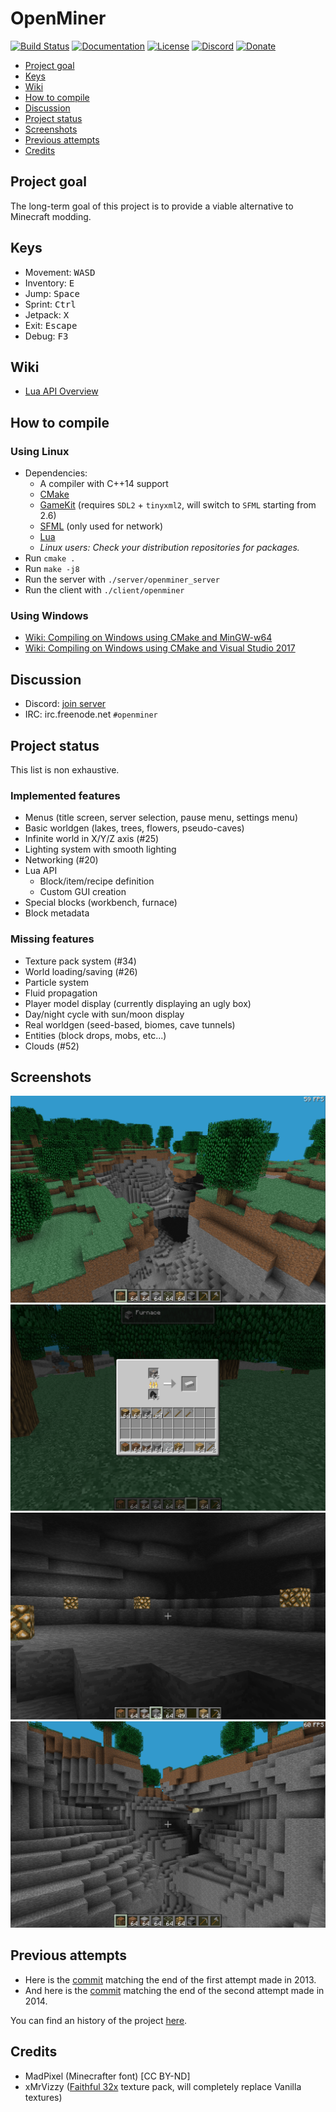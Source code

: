 # OpenMiner

[![Build Status](https://travis-ci.com/Unarelith/OpenMiner.svg?branch=master)](https://travis-ci.com/Unarelith/OpenMiner)
[![Documentation](https://codedocs.xyz/Quent42340/OpenMiner.svg)](https://codedocs.xyz/Quent42340/OpenMiner/)
[![License](https://img.shields.io/badge/license-LGPLv2.1%2B-blue.svg)](https://www.gnu.org/licenses/old-licenses/lgpl-2.1.en.html)
[![Discord](https://img.shields.io/discord/527527086756200458.svg?style=popout)](https://discord.gg/eN8k8wt)
[![Donate](https://img.shields.io/badge/donate-paypal-brightgreen.svg)](https://www.paypal.com/cgi-bin/webscr?cmd=_s-xclick&hosted_button_id=66DH462V7TA6N&source=url)

- [Project goal](#project-goal)
- [Keys](#keys)
- [Wiki](#wiki)
- [How to compile](#how-to-compile)
- [Discussion](#discussion)
- [Project status](#project-status)
- [Screenshots](#screenshots)
- [Previous attempts](#previous-attempts)
- [Credits](#credits)

## Project goal

The long-term goal of this project is to provide a viable alternative to Minecraft modding.

## Keys

- Movement: <kbd>W</kbd><kbd>A</kbd><kbd>S</kbd><kbd>D</kbd>
- Inventory: <kbd>E</kbd>
- Jump: <kbd>Space</kbd>
- Sprint: <kbd>Ctrl</kbd>
- Jetpack: <kbd>X</kbd>
- Exit: <kbd>Escape</kbd>
- Debug: <kbd>F3</kbd>

## Wiki

- [Lua API Overview](https://github.com/Unarelith/OpenMiner/wiki/Lua-API-Overview)

## How to compile

### Using Linux

- Dependencies:
    - A compiler with C++14 support
    - [CMake](http://www.cmake.org/download/)
    - [GameKit](http://github.com/Unarelith/GameKit) (requires `SDL2` + `tinyxml2`, will switch to `SFML` starting from 2.6)
    - [SFML](https://www.sfml-dev.org/) (only used for network)
    - [Lua](http://www.lua.org)
    - _Linux users: Check your distribution repositories for packages._
- Run `cmake .`
- Run `make -j8`
- Run the server with `./server/openminer_server`
- Run the client with `./client/openminer`

### Using Windows

- [Wiki: Compiling on Windows using CMake and MinGW-w64](https://github.com/Unarelith/OpenMiner/wiki/Compiling-on-Windows-with-MinGW-w64)
- [Wiki: Compiling on Windows using CMake and Visual Studio 2017](https://github.com/Unarelith/OpenMiner/wiki/Compiling-on-Windows-with-Visual-Studio-2017)

## Discussion

- Discord: [join server](https://discord.gg/eN8k8wt)
- IRC: irc.freenode.net `#openminer`

## Project status

This list is non exhaustive.

### Implemented features

- Menus (title screen, server selection, pause menu, settings menu)
- Basic worldgen (lakes, trees, flowers, pseudo-caves)
- Infinite world in X/Y/Z axis (#25)
- Lighting system with smooth lighting
- Networking (#20)
- Lua API
	- Block/item/recipe definition
	- Custom GUI creation
- Special blocks (workbench, furnace)
- Block metadata

### Missing features

- Texture pack system (#34)
- World loading/saving (#26)
- Particle system
- Fluid propagation
- Player model display (currently displaying an ugly box)
- Day/night cycle with sun/moon display
- Real worldgen (seed-based, biomes, cave tunnels)
- Entities (block drops, mobs, etc...)
- Clouds (#52)

## Screenshots

![](screenshot1.png?raw=true)
![](screenshot2.png?raw=true)
![](screenshot3.png?raw=true)
![](screenshot4.png?raw=true)

## Previous attempts

- Here is the [commit](https://github.com/Unarelith/OpenMiner/tree/8eba845421efff6ce941f8550ff79e6364970fd5) matching the end of the first attempt made in 2013.
- And here is the [commit](https://github.com/Unarelith/OpenMiner/tree/58c23a7e66404dab94e51998a179dc370c89ea06) matching the end of the second attempt made in 2014.

You can find an history of the project [here](https://github.com/Unarelith/OpenMiner/wiki/History-of-OpenMiner).

## Credits

- MadPixel (Minecrafter font) [CC BY-ND]
- xMrVizzy ([Faithful 32x](https://www.curseforge.com/minecraft/texture-packs/faithful-32x) texture pack, will completely replace Vanilla textures)

